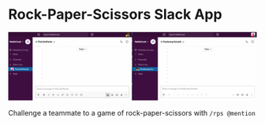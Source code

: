 # Rock-Paper-Scissors Slack App

![RPS in action](./assets/rps-in-action.gif)

Challenge a teammate to a game of rock-paper-scissors with `/rps @mention`
